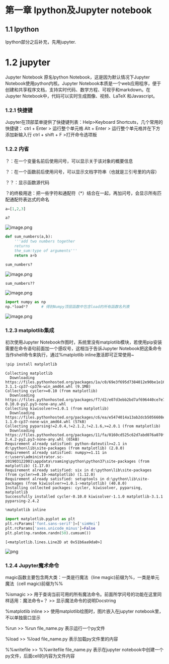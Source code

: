 # 第一章 Ipython及Jupyter notebook

## 1.1 Ipython

Ipython部分之后补充，先用jupyter.

# 1.2 jupyter

Jupyter Notebook 原名Ipython Notebook，这是因为默认情况下Jupyter Notebook使用python内核。Jupyter Notebook本质是一个web应用程序，便于创建和共享程序文档，支持实时代码、数学方程、可视乎和markdown。在Jupyter Notebook中，代码可以实时生成图像、视频、LaTeX 和Javascript。


### 1.2.1 快捷键 

Jupyter在顶部菜单提供了快捷键列表：Help>Keyboard Shortcuts，几个常用的快捷键：
ctrl + Enter > 运行整个单元格
Alt + Enter  > 运行整个单元格并在下方添加新输入行
ctrl + shift + F >打开命令选项板

### 1.2.2 内省

？：在一个变量名前后使用问号，可以显示关于该对象的概要信息

？：在一个函数前后使用问号，可以显示文档字符串（也就是三引号里的内容）

？？：显示函数源代码

？的终极用途：把一些字符和通配符（*）结合在一起，再加问号，会显示所有匹配通配符表达式的命名


```python
a=[1,2,3]
```


```python
a?
```

![image.png](attachment:image.png)


```python
def sum_numbers(a,b):
    '''add two numbers together
    returns
    the_sum:type of arguments'''
    return a+b
```


```python
sum_numbers?
```

![image.png](attachment:image.png)


```python
sum_numbers??
```

![image.png](attachment:image.png)


```python
import numpy as np
np.*load*?      # 得到Numpy顶层函数中包含load的所有函数名列表
```

![image.png](attachment:image.png)

### 1.2.3 matplotlib集成

初次使用Jupyter Notebook作图时，系统里没有matplotlib模块，若使用pip安装需要在命令语句前面加一个感叹号，这相当于告诉Jupyter Notebook把这条命令当作shell命令来执行，通过%matplotlib inline激活即可正常使用~


```python
!pip install matplotlib
```

    Collecting matplotlib
      Downloading https://files.pythonhosted.org/packages/1a/c0/69e3f695d7384012e90be1e16570c08953baae00fd98094179ef87c7d5a2/matplotlib-3.1.1-cp37-cp37m-win_amd64.whl (9.1MB)
    Collecting cycler>=0.10 (from matplotlib)
      Downloading https://files.pythonhosted.org/packages/f7/d2/e07d3ebb2bd7af696440ce7e754c59dd546ffe1bbe732c8ab68b9c834e61/cycler-0.10.0-py2.py3-none-any.whl
    Collecting kiwisolver>=1.0.1 (from matplotlib)
      Downloading https://files.pythonhosted.org/packages/c6/ea/e5474014a13ab2dcb5056608e0716c600c3d8a8bcffb10ed55ccd6a42eb0/kiwisolver-1.1.0-cp37-none-win_amd64.whl (57kB)
    Collecting pyparsing!=2.0.4,!=2.1.2,!=2.1.6,>=2.0.1 (from matplotlib)
      Downloading https://files.pythonhosted.org/packages/11/fa/0160cd525c62d7abd076a070ff02b2b94de589f1a9789774f17d7c54058e/pyparsing-2.4.2-py2.py3-none-any.whl (65kB)
    Requirement already satisfied: python-dateutil>=2.1 in d:\python\lib\site-packages (from matplotlib) (2.8.0)
    Requirement already satisfied: numpy>=1.11 in c:\users\administrator.sc-201903122001\appdata\roaming\python\python37\site-packages (from matplotlib) (1.17.0)
    Requirement already satisfied: six in d:\python\lib\site-packages (from cycler>=0.10->matplotlib) (1.12.0)
    Requirement already satisfied: setuptools in d:\python\lib\site-packages (from kiwisolver>=1.0.1->matplotlib) (40.8.0)
    Installing collected packages: cycler, kiwisolver, pyparsing, matplotlib
    Successfully installed cycler-0.10.0 kiwisolver-1.1.0 matplotlib-3.1.1 pyparsing-2.4.2
    


```python
%matplotlib inline
```


```python
import matplotlib.pyplot as plt
plt.rcParams['font.sans-serif']=['simHei']
plt.rcParams['axes.unicode_minus']=False
plt.plot(np.random.randn(50).cumsum())
```




    [<matplotlib.lines.Line2D at 0x51b6aa9da0>]




![png](output_23_1.png)


### 1.2.4 Jupyter魔术命令

magic函数主要包含两大类：一类是行魔法（line magic)前缀为%，一类是单元魔法（cell magic)前缀为%%


%ismagic >> 用于查询当前可用的所有魔法命令。前面所学问号的功能在这里同样适用：魔法命令+？ >> 显示魔法命令的说明Docstring


%matplotlib inline >> 使用matplotlib绘图时，图片嵌入在jupyter notebook里，不以单独窗口显示

%run >> %run file_name.py 表示运行一个py文件

%load >> %load file_name.py 表示加载py文件里的内容

%%writefile >> %%writefile file_name.py 表示在jupyter notebook中创建一个py文件，后面cell的内容为文件内容


